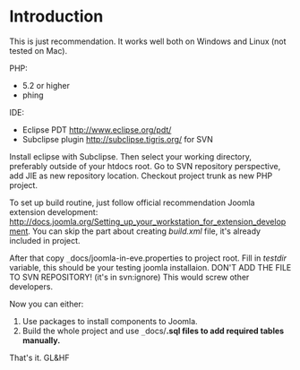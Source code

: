 # Introduction #

This is just recommendation. It works well both on Windows and Linux (not tested on Mac).

PHP:
  * 5.2 or higher
  * phing

IDE:
  * Eclipse PDT http://www.eclipse.org/pdt/
  * Subclipse plugin http://subclipse.tigris.org/ for SVN

Install eclipse with Subclipse. Then select your working directory, preferably outside of your htdocs root. Go to SVN repository perspective, add JIE as new repository location. Checkout project trunk as new PHP project.

To set up build routine, just follow official recommendation Joomla extension development: http://docs.joomla.org/Setting_up_your_workstation_for_extension_development. You can skip the part about creating _build.xml_ file, it's already included in project.

After that copy `_`docs/joomla-in-eve.properties to project root. Fill in _testdir_ variable, this should be your testing joomla installaion. DON'T ADD THE FILE TO SVN REPOSITORY! (it's in svn:ignore) This would screw other developers.

Now you can either:
  1. Use packages to install components to Joomla.
  1. Build the whole project and use `_`docs/**.sql files to add required tables manually.**

That's it. GL&HF